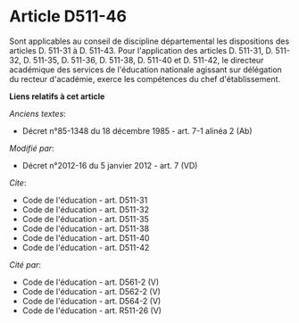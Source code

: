 # Article D511-46

Sont applicables au conseil de discipline départemental les dispositions des articles D. 511-31 à D. 511-43. Pour
l'application des articles D. 511-31, D. 511-32, D. 511-35, D. 511-36, D. 511-38, D. 511-40 et D. 511-42,               le
directeur académique des services de l'éducation nationale agissant sur délégation du recteur d'académie, exerce les
compétences du chef d'établissement.

**Liens relatifs à cet article**

_Anciens textes_:

  - Décret n°85-1348 du 18 décembre 1985 - art. 7-1 alinéa 2 (Ab)

_Modifié par_:

  - Décret n°2012-16 du 5 janvier 2012 - art. 7 (VD)

_Cite_:

  - Code de l'éducation - art. D511-31
  - Code de l'éducation - art. D511-32
  - Code de l'éducation - art. D511-35
  - Code de l'éducation - art. D511-38
  - Code de l'éducation - art. D511-40
  - Code de l'éducation - art. D511-42

_Cité par_:

  - Code de l'éducation - art. D561-2 (V)
  - Code de l'éducation - art. D562-2 (V)
  - Code de l'éducation - art. D564-2 (V)
  - Code de l'éducation - art. R511-26 (V)
